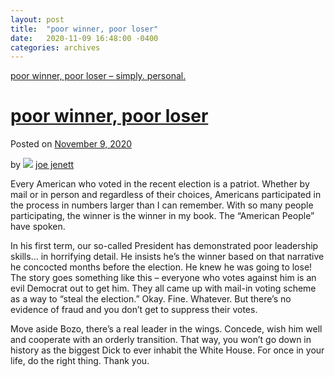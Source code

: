 ```yaml
---
layout: post
title:  "poor winner, poor loser"
date:   2020-11-09 16:48:00 -0400
categories: archives
---
```


[poor winner, poor loser – simply. personal.](https://simply.personal.jenett.org/poor-winner-poor-loser/)

# [poor winner, poor loser](https://simply.personal.jenett.org/poor-winner-poor-loser/ "Permalink to poor winner, poor loser")

Posted on [November 9, 2020](https://simply.personal.jenett.org/poor-winner-poor-loser/ "4:48 pm")

by ![](https://secure.gravatar.com/avatar/0bf0445b4e4b39f830b186b7e23195a1?s=40&d=identicon&r=pg) [joe jenett](https://simply.personal.jenett.org/author/admin/ "View all posts by joe jenett")

Every American who voted in the recent election is a patriot. Whether by mail or in person and regardless of their choices, Americans participated in the process in numbers larger than I can remember. With so many people participating, the winner is the winner in my book. The “American People” have spoken.

In his first term, our so-called President has demonstrated poor leadership skills… in horrifying detail. He insists he’s the winner based on that narrative he concocted months before the election. He knew he was going to lose! The story goes something like this – everyone who votes against him is an evil Democrat out to get him. They all came up with mail-in voting scheme as a way to “steal the election.” Okay. Fine. Whatever. But there’s no evidence of fraud and you don’t get to suppress their votes.

Move aside Bozo, there’s a real leader in the wings. Concede, wish him well and cooperate with an orderly transition. That way, you won’t go down in history as the biggest Dick to ever inhabit the White House. For once in your life, do the right thing. Thank you.
